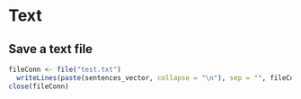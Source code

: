 # Text

## Save a text file
```r
fileConn <- file("test.txt")
  writeLines(paste(sentences_vector, collapse = "\n"), sep = "", fileConn)
close(fileConn)
```
